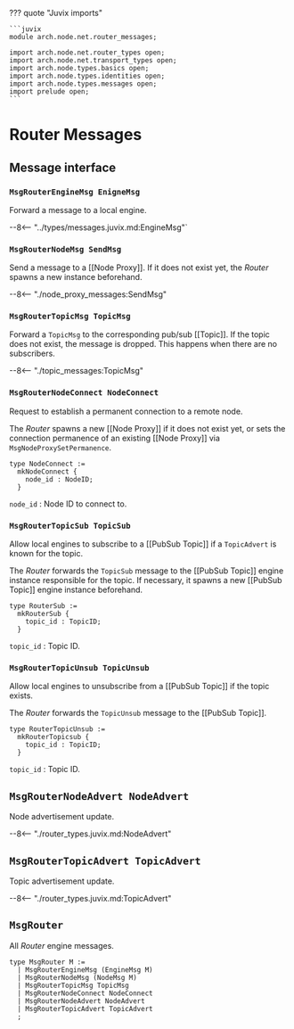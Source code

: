 ??? quote "Juvix imports"

    ```juvix
    module arch.node.net.router_messages;

    import arch.node.net.router_types open;
    import arch.node.net.transport_types open;
    import arch.node.types.basics open;
    import arch.node.types.identities open;
    import arch.node.types.messages open;
    import prelude open;
    ```

# Router Messages

## Message interface

### `MsgRouterEngineMsg EnigneMsg`

Forward a message to a local engine.

--8<-- "../types/messages.juvix.md:EngineMsg"`

### `MsgRouterNodeMsg SendMsg`

Send a message to a [[Node Proxy]].
If it does not exist yet, the *Router* spawns a new instance beforehand.

--8<-- "./node_proxy_messages:SendMsg"

### `MsgRouterTopicMsg TopicMsg`

Forward a `TopicMsg` to the corresponding pub/sub [[Topic]].
If the topic does not exist, the message is dropped.
This happens when there are no subscribers.

--8<-- "./topic_messages:TopicMsg"

### `MsgRouterNodeConnect NodeConnect`

Request to establish a permanent connection to a remote node.

The *Router* spawns a new [[Node Proxy]] if it does not exist yet,
or sets the connection permanence of an existing [[Node Proxy]]
via `MsgNodeProxySetPermanence`.

```juvix
type NodeConnect :=
  mkNodeConnect {
    node_id : NodeID;
  }
```

`node_id`
: Node ID to connect to.

### `MsgRouterTopicSub TopicSub`

Allow local engines to subscribe to a [[PubSub Topic]]
if a `TopicAdvert` is known for the topic.

The *Router* forwards the `TopicSub` message to the [[PubSub Topic]]
engine instance responsible for the topic.
If necessary, it spawns a new [[PubSub Topic]] engine instance beforehand.

```juvix
type RouterSub :=
  mkRouterSub {
    topic_id : TopicID;
  }
```

`topic_id`
: Topic ID.

### `MsgRouterTopicUnsub TopicUnsub`

Allow local engines to unsubscribe from a [[PubSub Topic]]
if the topic exists.

The *Router* forwards the `TopicUnsub` message to the [[PubSub Topic]].

```juvix
type RouterTopicUnsub :=
  mkRouterTopicsub {
    topic_id : TopicID;
  }
```

`topic_id`
: Topic ID.

## `MsgRouterNodeAdvert NodeAdvert`

Node advertisement update.

--8<-- "./router_types.juvix.md:NodeAdvert"

## `MsgRouterTopicAdvert TopicAdvert`

Topic advertisement update.

--8<-- "./router_types.juvix.md:TopicAdvert"

## `MsgRouter`

All *Router* engine messages.

```juvix
type MsgRouter M :=
  | MsgRouterEngineMsg (EngineMsg M)
  | MsgRouterNodeMsg (NodeMsg M)
  | MsgRouterTopicMsg TopicMsg
  | MsgRouterNodeConnect NodeConnect
  | MsgRouterNodeAdvert NodeAdvert
  | MsgRouterTopicAdvert TopicAdvert
  ;
```
